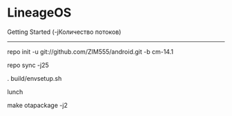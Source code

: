 LineageOS
===========

Getting Started (-jКоличество потоков)

---------------

repo init -u git://github.com/ZIM555/android.git -b cm-14.1

repo sync -j25

. build/envsetup.sh

lunch

make otapackage -j2
